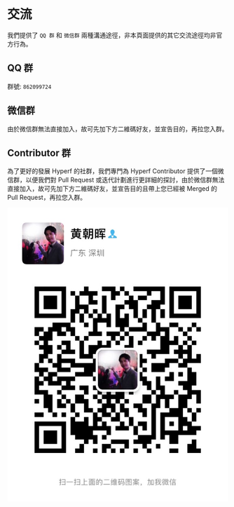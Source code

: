 # 交流

我們提供了 `QQ 群` 和 `微信群` 兩種溝通途徑，非本頁面提供的其它交流途徑均非官方行為。

## QQ 群

群號: `862099724`

## 微信群

由於微信群無法直接加入，故可先加下方二維碼好友，並宣告目的，再拉您入群。

## Contributor 群

為了更好的發展 Hyperf 的社群，我們專門為 Hyperf Contributor 提供了一個微信群，以便我們對 Pull Request 或迭代計劃進行更詳細的探討，由於微信群無法直接加入，故可先加下方二維碼好友，並宣告目的且帶上您已經被 Merged 的 Pull Request，再拉您入群。

![wechat](./imgs/wechat.jpg ':size=375')
